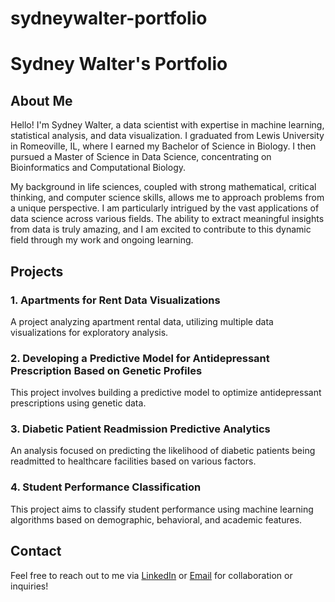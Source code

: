 # sydneywalter-portfolio
# Sydney Walter's Portfolio

## About Me
Hello! I'm Sydney Walter, a data scientist with expertise in machine learning, statistical analysis, and data visualization. I graduated from Lewis University in Romeoville, IL, where I earned my Bachelor of Science in Biology. I then pursued a Master of Science in Data Science, concentrating on Bioinformatics and Computational Biology.

My background in life sciences, coupled with strong mathematical, critical thinking, and computer science skills, allows me to approach problems from a unique perspective. I am particularly intrigued by the vast applications of data science across various fields. The ability to extract meaningful insights from data is truly amazing, and I am excited to contribute to this dynamic field through my work and ongoing learning.

## Projects

### 1. Apartments for Rent Data Visualizations
A project analyzing apartment rental data, utilizing multiple data visualizations for exploratory analysis.

### 2. Developing a Predictive Model for Antidepressant Prescription Based on Genetic Profiles
This project involves building a predictive model to optimize antidepressant prescriptions using genetic data.

### 3. Diabetic Patient Readmission Predictive Analytics
An analysis focused on predicting the likelihood of diabetic patients being readmitted to healthcare facilities based on various factors.

### 4. Student Performance Classification
This project aims to classify student performance using machine learning algorithms based on demographic, behavioral, and academic features.

## Contact
Feel free to reach out to me via [LinkedIn](https://www.linkedin.com/in/sydney-walter-71a700204) or [Email](sydneywalter219l@gmail.com) for collaboration or inquiries!
